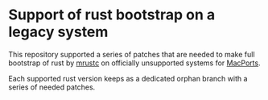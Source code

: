 # Support of rust bootstrap on a legacy system

This repository supported a series of patches that are needed to make full
bootstrap of rust by [mrustc] on officially unsupported systems for [MacPorts].

Each supported rust version keeps as a dedicated orphan branch with a series of
needed patches.

[mrustc]: https://github.com/thepowersgang/mrustc
[MacPorts]: https://www.macports.org
